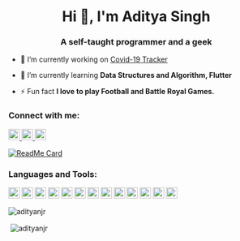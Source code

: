 <h1 align="center">Hi 👋, I'm Aditya Singh</h1>
<h3 align="center">A self-taught programmer and a geek</h3>

- 🔭 I’m currently working on [Covid-19 Tracker](https://www.youtube.com/watch?v=I49bgB9XEFE)

- 🌱 I’m currently learning **Data Structures and Algorithm, Flutter**

- ⚡ Fun fact **I love to play Football and Battle Royal Games.**

### Connect with me:

<a href="https://twitter.com/aditya_njrr" target="blank"><img src="https://cdn.jsdelivr.net/npm/simple-icons@3.0.1/icons/twitter.svg" alt="aditya_njrr" height="22" width="22" />   </a>
<a href="https://linkedin.com/in/adityanjr" target="blank"><img src="https://cdn.jsdelivr.net/npm/simple-icons@3.0.1/icons/linkedin.svg" alt="adityanjr" height="22" width="22" />  </a>
<a href="https://www.instagram.com/aditya_njr" target="blank"><img src="https://cdn.jsdelivr.net/npm/simple-icons@3.0.1/icons/instagram.svg" alt="aditya_njr" height="22" width="22" />   </a>

[![ReadMe Card](https://github-readme-stats.vercel.app/api/pin/?username=adityanjr&repo=covid19-tracker)](https://https://github.com/adityanjr/covid19-tracker)

### Languages and Tools:

<p align="left"><img src="https://www.vectorlogo.zone/logos/dartlang/dartlang-icon.svg" alt="dart" width="22" height="22"/> <img src="https://devicons.github.io/devicon/devicon.git/icons/django/django-original.svg" alt="django" width="22" height="22"/> <img src="https://www.vectorlogo.zone/logos/figma/figma-icon.svg" alt="figma" width="22" height="22"/> <img src="https://www.vectorlogo.zone/logos/firebase/firebase-icon.svg" alt="firebase" width="22" height="22"/> <img src="https://www.vectorlogo.zone/logos/pocoo_flask/pocoo_flask-icon.svg" alt="flask" width="22" height="22"/> <img src="https://www.vectorlogo.zone/logos/flutterio/flutterio-icon.svg" alt="flutter" width="22" height="22"/> <img src="https://www.vectorlogo.zone/logos/git-scm/git-scm-icon.svg" alt="git" width="22" height="22"/> <img src="https://devicons.github.io/devicon/devicon.git/icons/linux/linux-original.svg" alt="linux" width="22" height="22"/> <img src="https://devicons.github.io/devicon/devicon.git/icons/mysql/mysql-original-wordmark.svg" alt="mysql" width="22" height="22"/> <img src="https://devicons.github.io/devicon/devicon.git/icons/postgresql/postgresql-original-wordmark.svg" alt="postgresql" width="22" height="22"/> <img src="https://devicons.github.io/devicon/devicon.git/icons/python/python-original.svg" alt="python" width="22" height="22"/> <img src="https://www.vectorlogo.zone/logos/sketchapp/sketchapp-icon.svg" alt="sketch" width="22" height="22"/> <img src="https://devicons.github.io/devicon/devicon.git/icons/swift/swift-original-wordmark.svg" alt="swift" width="22" height="22"/></p>

<p><img align="left" src="https://github-readme-stats.vercel.app/api/top-langs/?username=adityanjr&layout=compact&hide=html" alt="adityanjr" /></p>
<br />
<p>&nbsp;<img align="center" src="(https://github-readme-stats.vercel.app/api?username=adityanjr&show_icons=true&theme=radical)" alt="adityanjr" /></p>

